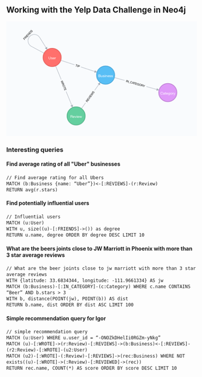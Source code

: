 ## Working with the Yelp Data Challenge in Neo4j

![](img/datamodel.png)


### Interesting queries

#### Find average rating of all "Uber" businesses

~~~
// Find average rating for all Ubers
MATCH (b:Business {name: “Uber”})<-[:REVIEWS]-(r:Review)
RETURN avg(r.stars)
~~~

#### Find potentially influential users

~~~
// Influential users
MATCH (u:User)
WITH u, size((u)-[:FRIENDS]->()) as degree
RETURN u.name, degree ORDER BY degree DESC LIMIT 10
~~~

#### What are the beers joints close to JW Marriott in Phoenix with more than 3 star average reviews

~~~
// What are the beer joints close to jw marriott with more than 3 star average reviews
WITH {latitude: 33.6834344, longitude: -111.9661334} AS jw
MATCH (b:Business)-[:IN_CATEGORY]-(c:Category) WHERE c.name CONTAINS “Beer” AND b.stars > 3
WITH b, distance(POINT(jw), POINT(b)) AS dist
RETURN b.name, dist ORDER BY dist ASC LIMIT 100
~~~

#### Simple recommendation query for Igor

~~~
// simple recommendation query
MATCH (u:User) WHERE u.user_id = “-ONOZkDHelIi0RGZm-yNkg”
MATCH (u)-[:WROTE]->(r:Review)-[:REVIEWS]->(b:Business)<-[:REVIEWS]-(r2:Review)-[:WROTE]-(u2:User)
MATCH (u2)-[:WROTE]-(:Review)-[:REVIEWS]->(rec:Business) WHERE NOT exists((u)-[:WROTE]->(:Review)-[:REVIEWED]->(rec))
RETURN rec.name, COUNT(*) AS score ORDER BY score DESC LIMIT 10
~~~

